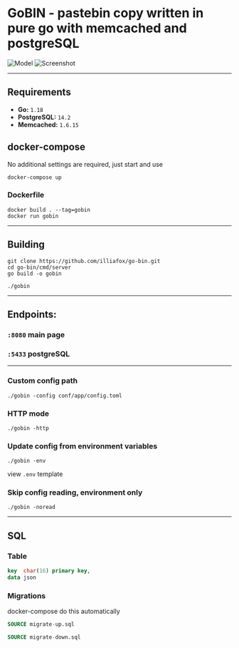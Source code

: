 # GoBIN - pastebin copy written in pure go with memcached and postgreSQL
![Model](https://user-images.githubusercontent.com/61962654/163591990-4daf2f1f-8eea-493d-94f7-5e40040b8a9f.png)
![Screenshot](https://user-images.githubusercontent.com/61962654/163588613-e1fc5cd1-023c-44b2-a331-5f35b80d871c.png)

---
## Requirements
* **Go:** `1.18`
* **PostgreSQL:** `14.2`
* **Memcached:** `1.6.15`

## docker-compose
No additional settings are required, just start and use
```shell
docker-compose up
```
### Dockerfile
```shell
docker build . --tag=gobin
docker run gobin
```
---

## Building 

```shell
git clone https://github.com/illiafox/go-bin.git
cd go-bin/cmd/server
go build -o gobin
```
```shell
./gobin
```
---
## Endpoints:
### `:8080` main page
### `:5433` postgreSQL

---

### Custom config path
```shell
./gobin -config conf/app/config.toml
```

### HTTP mode
```shell
./gobin -http
```
### Update config from environment variables
```shell
./gobin -env
```
view `.env` template


### Skip config reading, environment only
```shell
./gobin -noread
```
---
## SQL

### Table

```sql
key  char(16) primary key,
data json 
```

### Migrations
docker-compose do this automatically
```sql
SOURCE migrate-up.sql
```
```sql
SOURCE migrate-down.sql
```



